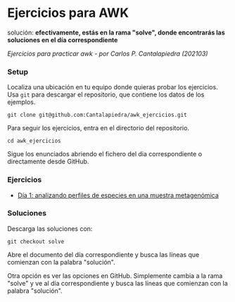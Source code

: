# Ejercicios para AWK

solución: **efectivamente, estás en la rama "solve", donde encontrarás las soluciones en el día correspondiente**

*Ejercicios para practicar awk - por Carlos P. Cantalapiedra (202103)*

### Setup

Localiza una ubicación en tu equipo donde quieras probar los ejercicios.
Usa `git` para descargar el repositorio, que contiene los datos de los ejemplos.

```
git clone git@github.com:Cantalapiedra/awk_ejercicios.git
```

Para seguir los ejercicios, entra en el directorio del repositorio.
```
cd awk_ejercicios
```

Sigue los enunciados abriendo el fichero del dia correspondiente o directamente desde GitHub.

### Ejercicios

- [Día 1: analizando perfiles de especies en una muestra metagenómica](dia1.md)


### Soluciones

Descarga las soluciones con:

```
git checkout solve
```

Abre el documento del día correspondiente y busca las líneas que comienzan con la palabra "solución".

Otra opción es ver las opciones en GitHub. Simplemente cambia a la rama "solve" y ve al día correspondiente y busca las líneas que comienzan con la palabra "solución".



